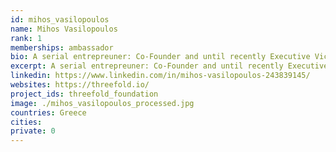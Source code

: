 ```yaml
---
id: mihos_vasilopoulos
name: Mihos Vasilopoulos
rank: 1
memberships: ambassador
bio: A serial entrepreuner: Co-Founder and until recently Executive Vice President of NEWAGE ENERGY, presently UK's largest private oil and gas company. Also co-Founder of Global Process Systems the leading Middle East fabricator of process modules, as well as co-Founder of HYDROCYCLONICS, a US based company developing water treatment systems. Previously held numerous Senior positions with KVAERNER (Head of Energy Asia), Executive Vice President of PETROPLUS, Advisor to the President of HYUNDAI HEAVY INDUSTRIES, Advisor to the Chairman of TRANSCANADA, and Senior Consultant with MARATHON OIL. Ambassador fell in love with Threefold The world is fast adopting e-currencies (against artificial FIAT); Backed by Capacity and supported by unique disruptive green technology, the TFT Token is a unique IT monetary instrument, that unlike other cryptocurrencies, has real value. In fact, ThreeFold Token is the pre-cursor of an exciting IT-created utility. 
excerpt: A serial entrepreuner: Co-Founder and until recently Executive Vice President of NEWAGE ENERGY, presently UK's largest private oil and gas company.
linkedin: https://www.linkedin.com/in/mihos-vasilopoulos-243839145/
websites: https://threefold.io/
project_ids: threefold_foundation
image: ./mihos_vasilopoulos_processed.jpg
countries: Greece
cities:
private: 0
---
```

